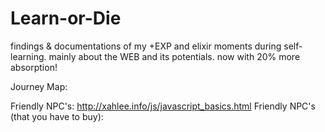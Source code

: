 # Learn-or-Die

findings &amp; documentations of my +EXP and elixir moments during self-learning. mainly about the WEB and its potentials. now with 20% more absorption! 

Journey Map:

Friendly NPC's: http://xahlee.info/js/javascript_basics.html
Friendly NPC's (that you have to buy): 
